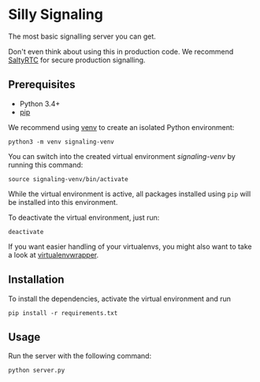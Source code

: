 # Silly Signaling

The most basic signalling server you can get.

Don't even think about using this in production code. We recommend
[SaltyRTC][saltyrtc] for secure production signalling.

## Prerequisites

* Python 3.4+
* [pip][pip]

We recommend using [venv][venv] to create an isolated Python environment:

    python3 -m venv signaling-venv

You can switch into the created virtual environment *signaling-venv* by running
this command:

    source signaling-venv/bin/activate

While the virtual environment is active, all packages installed using
`pip` will be installed into this environment.

To deactivate the virtual environment, just run:

    deactivate

If you want easier handling of your virtualenvs, you might also want to
take a look at [virtualenvwrapper][virtualenvwrapper].

## Installation

To install the dependencies, activate the virtual environment and run

    pip install -r requirements.txt

## Usage

Run the server with the following command:

    python server.py

[saltyrtc]: https://saltyrtc.org
[pip]: https://pip.pypa.io/en/stable/installing
[venv]: https://docs.python.org/3/library/venv.html
[virtualenvwrapper]: https://virtualenvwrapper.readthedocs.io/
